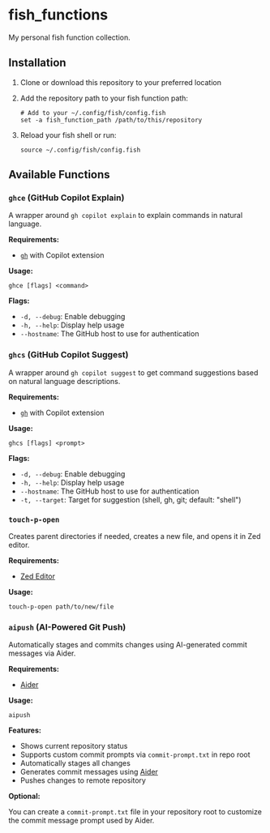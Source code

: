 # fish_functions

My personal fish function collection.

## Installation

1. Clone or download this repository to your preferred location
2. Add the repository path to your fish function path:

   ```fish
   # Add to your ~/.config/fish/config.fish
   set -a fish_function_path /path/to/this/repository
   ```

3. Reload your fish shell or run:

   ```fish
   source ~/.config/fish/config.fish
   ```

## Available Functions

### `ghce` (GitHub Copilot Explain)

A wrapper around `gh copilot explain` to explain commands in natural language.

**Requirements:**

- [`gh`](https://cli.github.com/) with Copilot extension

**Usage:**

```fish
ghce [flags] <command>
```

**Flags:**

- `-d, --debug`: Enable debugging
- `-h, --help`: Display help usage
- `--hostname`: The GitHub host to use for authentication

### `ghcs` (GitHub Copilot Suggest)

A wrapper around `gh copilot suggest` to get command suggestions based on natural language descriptions.

**Requirements:**

- [`gh`](https://cli.github.com/) with Copilot extension

**Usage:**

```fish
ghcs [flags] <prompt>
```

**Flags:**

- `-d, --debug`: Enable debugging
- `-h, --help`: Display help usage
- `--hostname`: The GitHub host to use for authentication
- `-t, --target`: Target for suggestion (shell, gh, git; default: "shell")

### `touch-p-open`

Creates parent directories if needed, creates a new file, and opens it in Zed editor.

**Requirements:**

- [Zed Editor](https://zed.dev/)

**Usage:**

```fish
touch-p-open path/to/new/file
```

### `aipush` (AI-Powered Git Push)

Automatically stages and commits changes using AI-generated commit messages via Aider.

**Requirements:**

- [Aider](https://github.com/paul-gauthier/aider)

**Usage:**

```fish
aipush
```

**Features:**

- Shows current repository status
- Supports custom commit prompts via `commit-prompt.txt` in repo root
- Automatically stages all changes
- Generates commit messages using [Aider](https://github.com/paul-gauthier/aider)
- Pushes changes to remote repository

**Optional:**

You can create a `commit-prompt.txt` file in your repository root to customize the commit message prompt used by Aider.
